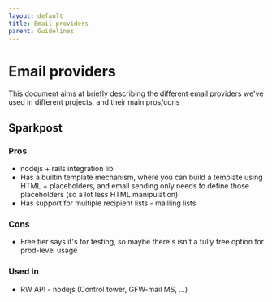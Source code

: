 ```yaml
---
layout: default
title: Email providers
parent: Guidelines
---
```


# Email providers

This document aims at briefly describing the different email providers we've used in different projects, and their main pros/cons

## Sparkpost

### Pros

- nodejs + rails integration lib
- Has a builtin template mechanism, where you can build a template using HTML + placeholders, and email sending only needs to define those placeholders (so a lot less HTML manipulation)
- Has support for multiple recipient lists - mailling lists

### Cons

- Free tier says it's for testing, so maybe there's isn't a fully free option for prod-level usage

### Used in

- RW API - nodejs (Control tower, GFW-mail MS, ...)